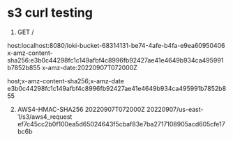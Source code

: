 # s3 curl testing

1. GET
/

host:localhost:8080/loki-bucket-68314131-be74-4afe-b4fa-e9ea60950406
x-amz-content-sha256:e3b0c44298fc1c149afbf4c8996fb92427ae41e4649b934ca495991b7852b855
x-amz-date:20220907T072000Z

host;x-amz-content-sha256;x-amz-date
e3b0c44298fc1c149afbf4c8996fb92427ae41e4649b934ca495991b7852b855

2. AWS4-HMAC-SHA256
20220907T072000Z
20220907/us-east-1/s3/aws4_request
ef7c45cc2b0f100ea5d65024643f5cbaf83e7ba2717108905acd605cfe17bc6b